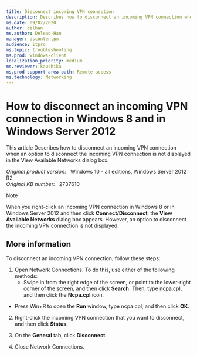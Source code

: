 ```yaml
---
title: Disconnect incoming VPN connection
description: Describes how to disconnect an incoming VPN connection when an option to disconnect the incoming VPN connection is not displayed in the View Available Networks dialog box. This issue occurs in Windows 8 and in Windows Server 2012.
ms.date: 09/02/2020
author: delhan
ms.author: Delead-Han
manager: dscontentpm
audience: itpro
ms.topic: troubleshooting
ms.prod: windows-client
localization_priority: medium
ms.reviewer: kaushika
ms.prod-support-area-path: Remote access
ms.technology: Networking
---
```

# How to disconnect an incoming VPN connection in Windows 8 and in Windows Server 2012

This article Describes how to disconnect an incoming VPN connection when an option to disconnect the incoming VPN connection is not displayed in the View Available Networks dialog box.

_Original product version:_ &nbsp; Windows 10 - all editions, Windows Server 2012 R2  
_Original KB number:_ &nbsp; 2737610

> [!NOTE]
> When you right-click an incoming VPN connection in Windows 8 or in Windows Server 2012 and then click **Connect/Disconnect**, the **View Available Networks**  dialog box appears. However, an option to disconnect the incoming VPN connection is not displayed. 

## More information

To disconnect an incoming VPN connection, follow these steps:
1. Open Network Connections. To do this, use either of the following methods:
   - Swipe in from the right edge of the screen, or point to the lower-right corner of the screen, and then click **Search.** Then, type ncpa.cpl, and then click the **Ncpa.cpl** icon.

- Press Win+R to open the **Run** window, type ncpa.cpl, and then click **OK**.

2. Right-click the incoming VPN connection that you want to disconnect, and then click **Status**.

3. On the **General** tab, click **Disconnect**.

4. Close Network Connections.
